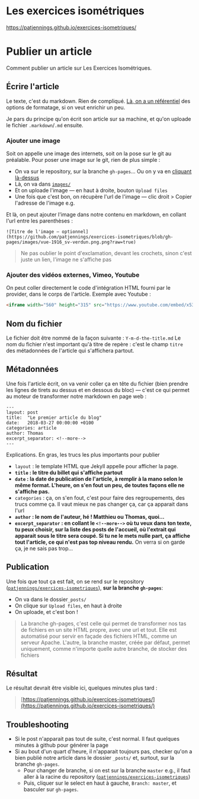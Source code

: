 # Les exercices isométriques
https://patjennings.github.io/exercices-isometriques/

# Publier un article
Comment publier un article sur Les Exercices Isométriques.<!--more-->
## Écrire l'article

Le texte, c'est du markdown. Rien de compliqué. [Là, on a un référentiel](https://guides.github.com/features/mastering-markdown/) des options de formatage, si on veut enrichir un peu.

Je pars du principe qu'on écrit son article sur sa machine, et qu'on uploade le fichier `.markdown`/`.md` ensuite.

### Ajouter une image
Soit on appelle une image des internets, soit on la pose sur le git au préalable.
Pour poser une image sur le git, rien de plus simple :
- On va sur le repository, sur la branche `gh-pages`… Ou on y va en [cliquant là-dessus](https://github.com/patjennings/exercices-isometriques/tree/gh-pages)
- Là, on va dans [`images/`](https://github.com/patjennings/exercices-isometriques/tree/gh-pages/images)
- Et on uploade l'image ― en haut à droite, bouton `Upload files`
- Une fois que c'est bon, on récupère l'url de l'image ― clic droit > Copier l'adresse de l'image e.g.

Et là, on peut ajouter l'image dans notre contenu en markdown, en collant l'url entre les parenthèses :
```
![Titre de l'image ― optionnel](https://github.com/patjennings/exercices-isometriques/blob/gh-pages/images/vue-1916_sv-verdun.png.png?raw=true)
```
> Ne pas oublier le point d'exclamation, devant les crochets, sinon c'est juste un lien, l'image ne s'affiche pas

### Ajouter des vidéos externes, Vimeo, Youtube

On peut coller directement le code d'intégration HTML fourni par le provider, dans le corps de l'article. Exemple avec Youtube :
```html
<iframe width="560" height="315" src="https://www.youtube.com/embed/x537Cqg5nEI" frameborder="0" allow="autoplay; encrypted-media" allowfullscreen></iframe>
```

## Nom du fichier

Le fichier doit être nommé de la façon suivante : `Y-m-d-the-title.md`
Le nom du fichier n'est important qu'à titre de repère : c'est le champ `titre` des métadonnées de l'article qui s'affichera partout.

## Métadonnées

Une fois l'article écrit, on va venir coller ça en tête du fichier (bien prendre les lignes de tirets au dessus et en dessous du bloc) ― c'est ce qui permet au moteur de transformer notre markdown en page web :
```
---
layout: post
title:  "Le premier article du blog"
date:   2018-03-27 00:00:00 +0100
categories: article
author: Thomas
excerpt_separator: <!--more-->
---
```

Explications. En gras, les trucs les plus importants pour publier
- `layout` : le template HTML que Jekyll appelle pour afficher la page.
- **`title` : le titre du billet qui s'affiche partout**
- **`date` : la date de publication de l'article, à remplir à la mano selon le même format. L'heure, on s'en fout un peu, de toutes façons elle ne s'affiche pas.**
- `categories` : ça, on s'en fout, c'est pour faire des regroupements, des trucs comme ça. Il vaut mieux ne pas changer ça, car ça apparait dans l'url
- **`author` : le nom de l'auteur, hé ! Matthieu ou Thomas, quoi…**
- **`excerpt_separator` : en collant le `<!--more-->` où tu veux dans ton texte, tu peux choisir, sur la liste des posts de l'accueil, où l'extrait qui apparait sous le titre sera coupé. Si tu ne le mets nulle part, ça affiche tout l'article, ce qui n'est pas top niveau rendu.** On verra si on garde ça, je ne sais pas trop…

## Publication

Une fois que tout ça est fait, on se rend sur le repository ([`patjennings/exercices-isometriques`](https://github.com/patjennings/exercices-isometriques/tree/gh-pages)), **sur la branche `gh-pages`**:
- On va dans le dossier`_posts/`
- On clique sur `Upload files`, en haut à droite
- On uploade, et c'est bon !

> La branche gh-pages, c'est celle qui permet de transformer nos tas de fichiers en un site HTML propre, avec une url et tout. Elle est automatisé pour servir en façade des fichiers HTML, comme un serveur Apache. L'autre, la branche master, créée par défaut, permet uniquement, comme n'importe quelle autre branche, de stocker des fichiers

## Résultat

Le résultat devrait être visible ici, quelques minutes plus tard :
> [https://patjennings.github.io/exercices-isometriques/](https://patjennings.github.io/exercices-isometriques/)

## Troubleshooting

- Si le post n'apparait pas tout de suite, c'est normal. Il faut quelques minutes à github pour générer la page
- Si au bout d'un quart d'heure, il n'apparait toujours pas, checker qu'on a bien publié notre article dans le dossier `_posts/` et, surtout, sur la branche `gh-pages`.
  - Pour changer de branche, si on est sur la branche `master` e.g., il faut aller à la racine du repository ([`patjennings/exercices-isometriques`](https://github.com/patjennings/exercices-isometriques/))
  - Puis, cliquer sur le select en haut à gauche, `Branch: master`, et basculer sur `gh-pages`.
